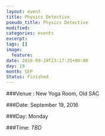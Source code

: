 ```yaml
---
layout: event
title: Physics Detective
pseudo_title: Physics Detective
modified:
categories: events
excerpt:
tags: []
image:
  feature:
date: 2016-09-19T23:17:25+00:00
day: 19
month: SEP
Status: Finished
---
```


###Venue : New Yoga Room, Old SAC

###Date: September 19, 2016

###Day: Monday

###Time: <i> TBD </i>

